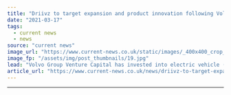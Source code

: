 ```yaml
---
title: "Driivz to target expansion and product innovation following Volvo investment"
date: "2021-03-17"
tags: 
  - current news
  - news
source: "current news"
image_url: "https://www.current-news.co.uk/static/images/_400x400_crop_center-center/Blue-line-images-credit-Driivz-small.jpg"
image_fp: "/assets/img/post_thumbnails/19.jpg"
lead: "Volvo Group Venture Capital has invested into electric vehicle (EV) charging software company Driivz to support its geographic expansion."
article_url: "https://www.current-news.co.uk/news/driivz-to-target-expansion-and-product-innovation-following-volvo-investment?utm_source=rss-feeds&utm_medium=rss&utm_campaign=rss"
---
```


---
